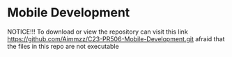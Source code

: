 # Mobile Development
NOTICE!!!
To download or view the repository can visit this link https://github.com/Aimmzz/C23-PR506-Mobile-Development.git
afraid that the files in this repo are not executable
